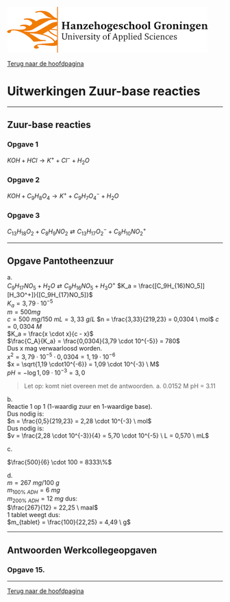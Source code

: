 ![Hanze](../hanze/hanze.png)

[Terug naar de hoofdpagina ](../index.md)

# Uitwerkingen Zuur-base reacties

---

## Zuur-base reacties

### Opgave 1

$KOH + HCl \rightarrow K^+ + Cl^- + H_2O$


### Opgave 2

$KOH + C_9H_8O_4 \rightarrow K^+ + C_9H_7O_4^- + H_2O$

### Opgave 3

$C_{13}H_{18}O_2 + C_8H_9NO_2  \rightleftarrows C_{13}H_{17}O_2^- + C_8H_{10}NO_2^+$

---

## Opgave Pantotheenzuur 

a.  
$C_9H_{17}NO_5 + H_2O \rightleftarrows C_9H_{16}NO_5 + H_3O^+$
$K_a = \frac{[C_9H_{16}NO_5]][H_3O^+]}{[C_9H_{17}NO_5]}$  
$K_a = 3,79 \cdot 10^{-5}$  
$m = 500 mg$  
$c = 500 \ mg/150 \ mL = 3,33 \ g/L$
$n = \frac{3,33}{219,23} = 0,0304 \ mol$
$c = 0,0304 \ M$  
$K_a = \frac{x \cdot x}{c - x}$  
$\frac{C_A}{K_a} = \frac{0,0304}{3,79 \cdot 10^{-5}} = 780$  
Dus x mag verwaarloosd worden.  
$x^2 = 3,79 \cdot 10^{-5} \cdot 0,0304 = 1,19 \cdot10^{-6}$  
$x = \sqrt{1,19 \cdot10^{-6}} = 1,09 \cdot 10^{-3} \ M$  
$pH = -\log{1,09 \cdot 10^{-3}} = 3,0$  


>Let op: komt niet overeen met de antwoorden.
a. 0.0152 M
pH = 3.11

b.  
Reactie 1 op 1 (1-waardig zuur en 1-waardige base).  
Dus nodig is:  
$n = \frac{0,5}{219,23} = 2,28 \cdot 10^{-3} \ mol$  
Dus nodig is:  
$v = \frac{2,28 \cdot 10^{-3}}{4} = 5,70 \cdot 10^{-5} \ L = 0,570 \ mL$  

c.  

$\frac{500}{6} \cdot 100 = 8333\%$

d.  
$m = 267 \ mg/100\ g$  
$m_{100\% \ ADH} = 6\ mg$  
$m_{200\% \ ADH} = 12 \ mg$
dus:  
$\frac{267}{12} = 22,25 \ maal$  
1 tablet weegt dus:  
$m_{tablet} = \frac{100}{22,25} = 4,49 \ g$  


---

## Antwoorden Werkcollegeopgaven

### Opgave 15. 



--- 

[Terug naar de hoofdpagina ](../index.md)

<script type="text/x-mathjax-config">
  MathJax.Hub.Config({
    tex2jax: {
      inlineMath: [ ['$','$'], ["\\(","\\)"] ],
      processEscapes: true
    }
  });
</script>
    
<script type="text/javascript"
        src="https://cdn.mathjax.org/mathjax/latest/MathJax.js?config=TeX-AMS-MML_HTMLorMML">
</script>
